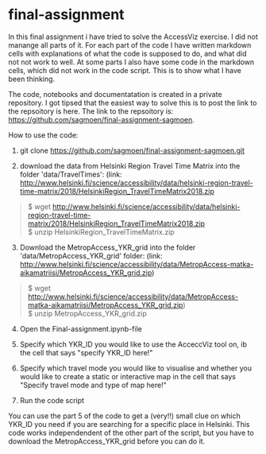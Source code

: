 # final-assignment
In this final assignment i have tried to solve the AccessViz exercise. I did not manange all parts of it. For each part of the code I have written markdown cells with explanations of what the code is supposed to do, and what did not not work to well. At some parts I also have some code in the markdown cells, which did not work in the code script. This is to show what I have been thinking.

The code, notebooks and documentatation is created in a private repository. I got tipsed that the easiest way to solve this is to post the link to the repsoitory is here. The link to the repsoitory is: https://github.com/sagmoen/final-assignment-sagmoen.

How to use the code:
1. git clone https://github.com/sagmoen/final-assignment-sagmoen.git

2. download the data from Helsinki Region Travel Time Matrix into the folder 'data/TravelTimes': (link: http://www.helsinki.fi/science/accessibility/data/helsinki-region-travel-time-matrix/2018/HelsinkiRegion_TravelTimeMatrix2018.zip

  >$ wget http://www.helsinki.fi/science/accessibility/data/helsinki-region-travel-time-matrix/2018/HelsinkiRegion_TravelTimeMatrix2018.zip<br /> 
  >$ unzip HelsinkiRegion_TravelTimeMatrix.zip

3. Download the MetropAccess_YKR_grid into the folder 'data/MetropAccess_YKR_grid' folder: (link: http://www.helsinki.fi/science/accessibility/data/MetropAccess-matka-aikamatriisi/MetropAccess_YKR_grid.zip)

  >$ wget http://www.helsinki.fi/science/accessibility/data/MetropAccess-matka-aikamatriisi/MetropAccess_YKR_grid.zip)<br />
  >$ unzip MetropAccess_YKR_grid.zip

4. Open the Final-assignment.ipynb-file

5. Specify which YKR_ID you would like to use the AcceccViz tool on, ib the cell that says "specify YKR_ID here!"

6. Specify which travel mode you would like to visualise and whether you would like to create a static or interactive map in the cell that says "Specify travel mode and type of map here!"

7. Run the code script

You can use the part 5 of the code to get a (very!!) small clue on which YKR_ID you need if you are searching for a specific place in Helsinki. This code works independendent of the other part of the script, but you have to download the MetropAccess_YKR_grid before you can do it.
